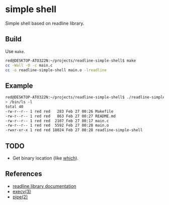 # simple shell

Simple shell based on readline library.

## Build

Use `make`.

```bash
red@DESKTOP-ATO322N:~/projects/readline-simple-shell$ make
cc -Wall -O -c main.c
cc -o readline-simple-shell main.o -lreadline
```

## Example

```bash
red@DESKTOP-ATO322N:~/projects/readline-simple-shell$ ./readline-simple-shell
> /bin/ls -l
total 40
-rw-r--r-- 1 red red   283 Feb 27 00:26 Makefile
-rw-r--r-- 1 red red   863 Feb 27 00:27 README.md
-rw-r--r-- 1 red red  2107 Feb 27 00:17 main.c
-rw-r--r-- 1 red red  5592 Feb 27 00:28 main.o
-rwxr-xr-x 1 red red 18024 Feb 27 00:28 readline-simple-shell
```

## TODO
- Get binary location (like [which](https://github.com/clibs/which/blob/master/src/which.c)).

## References

- [readline library documentation](https://tiswww.case.edu/php/chet/readline/readline.html)
- [execv(3)](https://linux.die.net/man/3/execv)
- [pipe(2)](https://linux.die.net/man/2/pipe)
